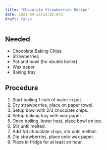 ```yaml
---
title: "Chocolate Strawberries Recipe"
date: 2021-04-25T21:02:07Z
draft: false
---
```


## Needed

* Chocolate Baking Chips
* Strawberries
* Pot and bowl (for double boiler)
* Wax paper
* Baking tray

## Procedure

1. Start boiling 1 inch of water in pot.
1. Dry strawberries, place on paper towel.
1. Setup bowl with 2/3 chocolate chips.
1. Setup baking tray with wax paper.
1. Once boiling, lower heat, place bowl on top.
1. Stir until melted.
1. Add 1/3 chocolate chips, stir until melted.
1. Dip strawberries, place onto wax paper.
1. Place in fridge for at least an hour.